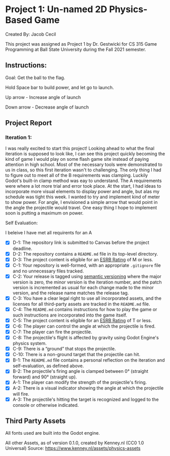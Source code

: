# Project 1: Un-named 2D Physics-Based Game
Created By: Jacob Cecil

This project was assigned as Project 1 by Dr. Gestwicki for CS 315 Game Programming at Ball State University during the Fall 2021 semester. 

## Instructions:
Goal: Get the ball to the flag.

Hold Space bar to build power, and let go to launch.

Up arrow - Increase angle of launch

Down arrow - Decrease angle of launch

## Project Report
### Iteration 1: 
I was really excited to start this project! Looking ahead to what the final iteration is supposed to look like, I can see this project quickly becoming the kind of game I would play on some flash game site instead of paying attention in high school. Most of the necessary tools were demonstrated to us in class, so this first iteration wasn't to challenging. The only thing I had to figure out to meet all of the B requirements was clamping. Luckily Godot's built-in clamp method was eay to understand. The A requirements were where a lot more trial and error took place. At the start, I had ideas to incorporate more visual elements to display power and angle, but alas my schedule was tight this week. I wanted to try and implement kind of meter to show power. For angle, I envisioned a simple arrow that would point in the angle the projectile would travel. One easy thing I hope to implement soon is putting a maximum on power.


Self Evaluation: 

I beleive I have met all requirents for an A
- [x] D-1: The repository link is submitted to Canvas before the project deadline.
- [x] D-2: The repository contains a <code>README.md</code> file in its top-level directory.
- [x] D-3: The project content is eligible for an <a href="https://www.esrb.org/ratings-guide/">ESRB Rating</a> of M or less.
- [x] C-1: Your repository is well-formed, with an appropriate <code>.gitignore</code> file and no unnecessary files tracked.
- [x] C-2: Your release is tagged using <a href="https://semver.org/">semantic versioning</a> where the major version is zero, the minor version is the iteration number, and the patch version is incremented as usual for each change made to the minor version, and the release name matches the release tag.
- [x] C-3: You have a clear legal right to use all incorporated assets, and the licenses for all third-party assets are tracked in the <code>README.md</code> file.
- [x] C-4: The <code>README.md</code> contains instructions for how to play the game or such instructions are incorporated into the game itself.
- [x] C-5: The project content is eligible for an <a href="https://www.esrb.org/ratings-guide/">ESRB Rating</a> of T or less.
- [x] C-6: The player can control the angle at which the projectile is fired.
- [x] C-7: The player can fire the projectile.
- [x] C-8: The projectile's flight is affected by gravity using Godot Engine's physics system.
- [x] C-9: There is a &ldquo;ground&rdquo; that stops the projectile.
- [x] C-10: There is a non-ground target that the projectile can hit.
- [x] B-1: The <code>README.md</code> file contains a personal reflection on the iteration and self-evaluation, as defined above.
- [x] B-2: The projectile's firing angle is clamped between 0&deg; (straight forward) and 90&deg; (straight up).
- [x] A-1: The player can modify the strength of the projectile's firing.
- [x] A-2: There is a visual indicator showing the angle at which the projectile will fire.
- [x] A-3: The projectile's hitting the target is recognized and logged to the console or otherwise indicated.
## Third Party Assets 
All fonts used are built into the Godot engine. 

All other Assets, as of version 0.1.0, created by Kenney.nl (CC0 1.0 Universal) Source: https://www.kenney.nl/assets/physics-assets

